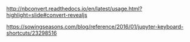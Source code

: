 http://nbconvert.readthedocs.io/en/latest/usage.html?highlight=slide#convert-revealjs

https://sowingseasons.com/blog/reference/2016/01/jupyter-keyboard-shortcuts/23298516